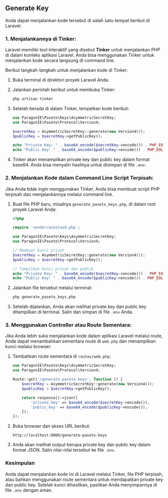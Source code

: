 ## Generate Key

Anda dapat menjalankan kode tersebut di salah satu tempat berikut di Laravel:

### 1. **Menjalankannya di Tinker:**
Laravel memiliki tool interaktif yang disebut **Tinker** untuk menjalankan PHP di dalam konteks aplikasi Laravel. Anda bisa menggunakan Tinker untuk menjalankan kode secara langsung di command line.

Berikut langkah-langkah untuk menjalankan kode di Tinker:

1. Buka terminal di direktori proyek Laravel Anda.
2. Jalankan perintah berikut untuk membuka Tinker:

   ```bash
   php artisan tinker
   ```

3. Setelah berada di dalam Tinker, tempelkan kode berikut:

   ```php
   use ParagonIE\Paseto\Keys\AsymmetricSecretKey;
   use ParagonIE\Paseto\Protocol\Version4;

   $secretKey = AsymmetricSecretKey::generate(new Version4());
   $publicKey = $secretKey->getPublicKey();

   echo "Private Key: " . base64_encode($secretKey->encode()) . PHP_EOL;
   echo "Public Key: " . base64_encode($publicKey->encode()) . PHP_EOL;
   ```

4. Tinker akan menampilkan private key dan public key dalam format base64. Anda bisa menyalin hasilnya untuk disimpan di file `.env`.

### 2. **Menjalankan Kode dalam Command Line Script Terpisah:**
Jika Anda tidak ingin menggunakan Tinker, Anda bisa membuat script PHP terpisah dan menjalankannya melalui command line.

1. Buat file PHP baru, misalnya `generate_paseto_keys.php`, di dalam root proyek Laravel Anda:

   ```php
   <?php

   require 'vendor/autoload.php';

   use ParagonIE\Paseto\Keys\AsymmetricSecretKey;
   use ParagonIE\Paseto\Protocol\Version4;

   // Membuat kunci privat
   $secretKey = AsymmetricSecretKey::generate(new Version4());
   $publicKey = $secretKey->getPublicKey();

   // Tampilkan kunci privat dan publik
   echo "Private Key: " . base64_encode($secretKey->encode()) . PHP_EOL;
   echo "Public Key: " . base64_encode($publicKey->encode()) . PHP_EOL;
   ```

2. Jalankan file tersebut melalui terminal:

   ```bash
   php generate_paseto_keys.php
   ```

3. Setelah dijalankan, Anda akan melihat private key dan public key ditampilkan di terminal. Salin dan simpan di file `.env` Anda.

### 3. **Menggunakan Controller atau Route Sementara:**
Jika Anda lebih suka menjalankan kode dalam aplikasi Laravel melalui route, Anda dapat menambahkan sementara route di `web.php` dan menampilkan kunci melalui browser.

1. Tambahkan route sementara di `routes/web.php`:

   ```php
   use ParagonIE\Paseto\Keys\AsymmetricSecretKey;
   use ParagonIE\Paseto\Protocol\Version4;

   Route::get('/generate-paseto-keys', function () {
       $secretKey = AsymmetricSecretKey::generate(new Version4());
       $publicKey = $secretKey->getPublicKey();

       return response()->json([
           'private_key' => base64_encode($secretKey->encode()),
           'public_key' => base64_encode($publicKey->encode()),
       ]);
   });
   ```

2. Buka browser dan akses URL berikut:

   ```
   http://localhost:8000/generate-paseto-keys
   ```

3. Anda akan melihat output berupa private key dan public key dalam format JSON. Salin nilai-nilai tersebut ke file `.env`.

### Kesimpulan

Anda dapat menjalankan kode ini di Laravel melalui Tinker, file PHP terpisah, atau bahkan menggunakan route sementara untuk mendapatkan private key dan public key. Setelah kunci dihasilkan, pastikan Anda menyimpannya di file `.env` dengan aman.